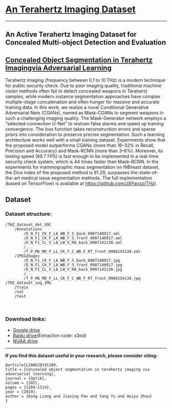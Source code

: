 # [An Terahertz Imaging Dataset](https://lilingllff.github.io/)

****
## An Active Terahertz Imaging Dataset for Concealed Multi-object Detection and Evaluation
## [Concealed Object Segmentation in Terahertz Imagingvia Adversarial Learning](https://www.sciencedirect.com/science/article/abs/pii/S0030402619304991)
Terahertz imaging (frequency between 0.1 to 10 THz) is a modern technique for public security check. Due to poor imaging quality, traditional machine vision methods often fail to detect concealed weapons in Terahertz samples, while modern instance segmentation approaches have complex multiple-stage concatenation and often hunger for massive and accurate training data. In this work, we realize a novel Conditional Generative Adversarial Nets (CGANs), named as Mask-CGANs to segment weapons in such a challenging imaging quality. The Mask-Generator network employs a “selected-connection U-Net” to restrain false alarms and speed up training convergence. The loss function takes reconstruction errors and sparse priors into consideration to preserve precise segmentation. Such a learning architecture works well with a small training dataset. Experiments show that the proposed model outperforms CGANs (more than 16–32% in Recall, Precision and Accuracy) and Mask-RCNN (more than 3–6%). Moreover, its testing speed (69.7 FPS) is fast enough to be implemented in a real-time security check system, which is 44 times faster than Mask-RCNN. In the experiments for mammographic mass segmentation on INBreast dataset, the Dice index of the proposed method is 91.29, surpasses the-state-of-the-art medical issue segmentation methods. The full implementation (based on TensorFlow) is available at https://github.com/JXPanzz/THz).

## Dataset

### Dataset structure:
```
/THZ_dataset_det_VOC
    /Annotations
        /D_N_F1_CK_F_LA_WB_F_S_back_0907140917.xml
        /D_N_F1_CK_F_LA_WB_F_S_front_0907140917.xml
        /D_N_F1_CL_V_LA_LW_V_RA_back_0907141138.xml
        /...
        /T_P_M6_MD_F_LL_CK_F_C_WB_F_RT_front_0906154134.xml
    /JPEGImages
        /D_N_F1_CK_F_LA_WB_F_S_back_0907140917.jpg
        /D_N_F1_CK_F_LA_WB_F_S_front_0907140917.jpg
        /D_N_F1_CL_V_LA_LW_V_RA_back_0907141138.jpg
        /...
        /T_P_M6_MD_F_LL_CK_F_C_WB_F_RT_front_0906154134.jpg
/THZ_dataset_seg_IMG
    /train
    /val
    /test
```

      
### Download links:
- [Google drive](https://drive.google.com/drive/folders/1A6LiyWAvRmKIJN5yXQZ3HxZVwNEFz8uV?usp=sharing)
- [Baidu drive](https://pan.baidu.com/s/1MRPyeMtzCQRO5ydgX0rSHA)(Extraction code: x3od)
- [NUAA drive](https://pan.nuaa.edu.cn/share/5cb047f309049ba7f68ab9e1e0)

---


**If you find this dataset useful in your research, please consider citing:**

```
@article{LIANG20191104,
title = {Concealed object segmentation in terahertz imaging via adversarial learning},
journal = {Optik},
volume = {185},
pages = {1104-1114},
year = {2019},
author = {Dong Liang and Jiaxing Pan and Yang Yu and Huiyu Zhou}
}
```
